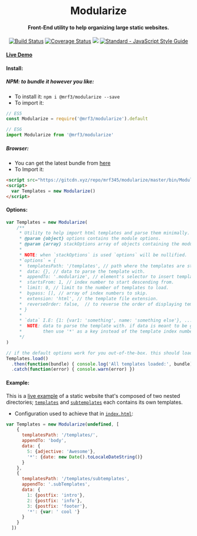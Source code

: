 <h1 align='center'> Modularize </h1>
<h4 align='center'>Front-End utility to help organizing large static websites.</h4>
<p align='center'>
  <a href='https://travis-ci.org/mrf345/modularize'> <img src='https://travis-ci.org/mrf345/modularize.svg?branch=master' alt='Build Status' /></a>
  <a href='https://coveralls.io/github/mrf345/modularize?branch=testing'><img src='https://coveralls.io/repos/github/mrf345/modularize/badge.svg?branch=testing' alt='Coverage Status' /></a>
  <a href='https://www.npmjs.com/package/@mrf3/modularize'><img src='https://img.shields.io/npm/v/@mrf3/modularize' /></a>
  <a href="https://standardjs.com"><img src="https://img.shields.io/badge/code_style-standard-brightgreen.svg" alt="Standard - JavaScript Style Guide"></a>
</p>

<h4><a href="https://mrf345.github.io/modularize/">Live Demo</a></h4>

#### Install:

##### NPM: to bundle it however you like:
- To install it:
`npm i @mrf3/modularize --save`
- To import it:
```javascript
// ES5
const Modularize = require('@mrf3/modularize').default

// ES6
import Modularize from '@mrf3/modularize'
```

##### Browser:
- You can get the latest bundle from [here](https://gitcdn.xyz/repo/mrf345/modularize/master/bin/Modularize.min.js)
- To Import it:
```html
<script src="https://gitcdn.xyz/repo/mrf345/modularize/master/bin/Modularize.min.js"></script>
<script>
  var Templates = new Modularize()
</script>
```

#### Options:
```javascript
var Templates = new Modularize(
    /**
     * Utility to help import html templates and parse them minimally.
     * @param {object} options contains the module options.
     * @param {array} stackOptions array of objects containing the module options.
     *
     * NOTE: when `stackOptions` is used `options` will be nullified.
     *`options` = {
     *  templatesPath: '/templates', // path where the templates are stored.
     *  data: {}, // data to parse the template with.
     *  appendTo: '.modularize', // element's selector to insert templates under.
     *  startsFrom: 1, // index number to start descending from.
     *  limit: 0, // limit to the number of templates to load.
     *  bypass: [], // array of index numbers to skip.
     *  extension: 'html', // the template file extension.
     *  reverseOrder: false,  // to reverse the order of displaying templates.
     * }
     *
     * `data` I.E: {1: {var1: 'something', name: 'something else'}, ...}
     *  NOTE: data to parse the template with. if data is meant to be global
     *        then use '*' as a key instead of the template index number `1`.
     */
)

// if the default options work for you out-of-the-box. this should load it:
Templates.load()
  .then(function(bundle) { console.log('All templates loaded:', bundle) })
  .catch(function(error) { console.warn(error) })
```

#### Example:
This is a [live example](https://mrf345.github.io/modularize/) of a static website that's composed of two nested directories;
[`templates`](https://github.com/mrf345/modularize/tree/gh-pages/templates) and [`subtemplates`](https://github.com/mrf345/modularize/tree/gh-pages/templates) each contains its own templates.

- Configuration used to achieve that in [`index.html`](https://github.com/mrf345/modularize/blob/gh-pages/index.html):
```javascript
var Templates = new Modularize(undefined, [
    {
      templatesPath: '/templates/',
      appendTo: 'body',
      data: {
        5: {adjective: 'Awesome'},
        '*': {date: new Date().toLocaleDateString()}
      }
    },
    {
      templatesPath: '/templates/subtemplates',
      appendTo: '.subTemplates',
      data: {
        1: {postfix: 'intro'},
        2: {postfix: 'info'},
        3: {postfix: 'footer'},
        '*': {var: ' cool '}
      }
    }
  ])
```
